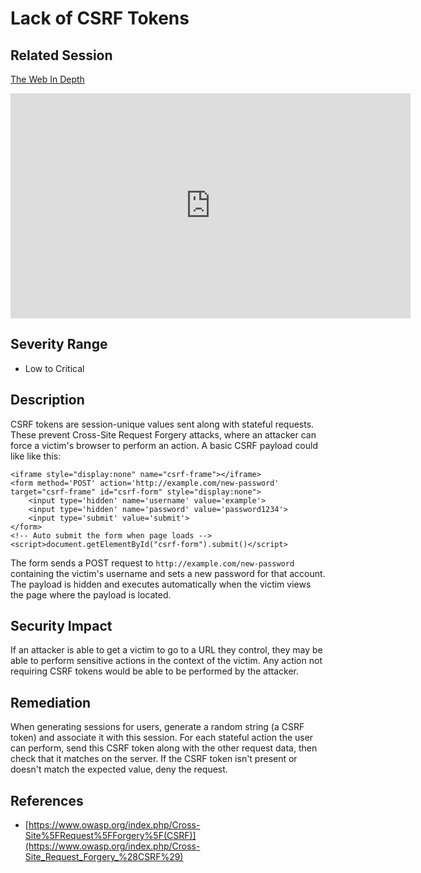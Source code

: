 Lack of CSRF Tokens
===================

Related Session
---------------

[The Web In Depth](../sessions/web_in_depth.md)

<iframe id="ytplayer" type="text/html" width="640" height="360" src="https://www.youtube-nocookie.com/embed/DWBUQiaN5ZM?rel=0&autoplay=0&origin=https://hacker101.com" frameborder="0"></iframe>

Severity Range
--------------

- Low to Critical

Description
-----------

CSRF tokens are session-unique values sent along with stateful requests.  These prevent Cross-Site Request Forgery attacks, where an attacker can force a victim's browser to perform an action. A basic CSRF payload could like like this:

```
<iframe style="display:none" name="csrf-frame"></iframe>
<form method='POST' action='http://example.com/new-password' target="csrf-frame" id="csrf-form" style="display:none">
	<input type='hidden' name='username' value='example'>
    <input type='hidden' name='password' value='password1234'>
	<input type='submit' value='submit'>
</form>
<!-- Auto submit the form when page loads -->
<script>document.getElementById("csrf-form").submit()</script>
```

The form sends a POST request to `http://example.com/new-password` containing the victim's username and sets a new password for that account. The payload is hidden and executes automatically when the victim views the page where the payload is located.

Security Impact
---------------

If an attacker is able to get a victim to go to a URL they control, they may be able to perform sensitive actions in the context of the victim.  Any action not requiring CSRF tokens would be able to be performed by the attacker.

Remediation
-----------

When generating sessions for users, generate a random string (a CSRF token) and associate it with this session.  For each stateful action the user can perform, send this CSRF token along with the other request data, then check that it matches on the server.  If the CSRF token isn't present or doesn't match the expected value, deny the request.

References
----------

- [https://www.owasp.org/index.php/Cross-Site%5FRequest%5FForgery%5F(CSRF)](https://www.owasp.org/index.php/Cross-Site_Request_Forgery_%28CSRF%29)

